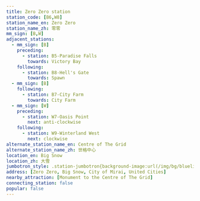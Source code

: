 ```yaml
---
title: Zero Zero station
station_code: [B6,W8]
station_name_en: Zero Zero
station_name_zh: 零零
mm_sign: [B,W]
adjacent_stations:
  - mm_sign: [B]
    preceding:
      - station: B5-Paradise Falls
        towards: Victory Bay
    following:
      - station: B8-Hell's Gate
        towards: Spawn
  - mm_sign: [B]
    following:
      - station: B7-City Farm
        towards: City Farm
  - mm_sign: [W]
    preceding:
      - station: W7-Oasis Point
        next: anti-clockwise
    following:
      - station: W9-Winterland West
        next: clockwise
alternate_station_name_en: Centre of The Grid
alternate_station_name_zh: 世格中心
location_en: Big Snow
location_zh: 大雪
jumbotron_style: .station-jumbotron{background-image:url(/img/bg/blueline.png),url(/img/bg/blueline.png),url(/img/bg/waterfallline.png);background-repeat:no-repeat;background-size:100% 10px,50% 10px,100% 10px;background-position:0 100px,right 130px,0 160px}
address: [Zero Zero, Big Snow, City of Mirai, United Cities]
nearby_attraction: [Monument to the Centre of The Grid]
connecting_station: false
popular: false
---
```


